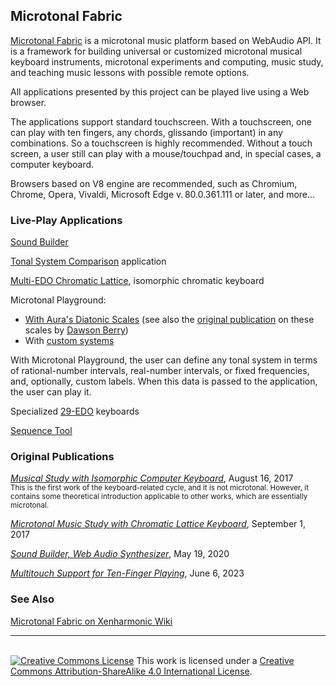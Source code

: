 ﻿## Microtonal Fabric

[Microtonal Fabric](https://SAKryukov.github.io/microtonal-fabric) is a microtonal music platform based on WebAudio API. It is a framework for building universal or customized microtonal musical keyboard instruments, microtonal experiments and computing, music study, and teaching music lessons with possible remote options.

All applications presented by this project can be played live using a Web browser.

The applications support standard touchscreen. With a touchscreen, one can play with ten fingers, any chords, glissando (important) in any combinations. So a touchscreen is highly recommended. Without a touch screen, a user still can play with a mouse/touchpad and, in special cases, a computer keyboard.

Browsers based on V8 engine are recommended, such as Chromium, Chrome, Opera, Vivaldi, Microsoft Edge v.&thinsp;80.0.361.111 or later, and more…

### Live-Play Applications

[Sound Builder](https://SAKryukov.github.io/microtonal-fabric/code/SoundBuilder)

[Tonal System Comparison](https://SAKryukov.github.io/microtonal-fabric/code/tone-system-comparison) application

[Multi-EDO Chromatic Lattice](https://SAKryukov.github.io/microtonal-fabric/code/Multi-EDO/index.html), isomorphic chromatic keyboard

Microtonal Playground:

- [With Aura's Diatonic Scales](https://SAKryukov.github.io/microtonal-fabric/code/playground) (see also the [original publication](https://en.xen.wiki/w/User:Aura/Aura's_Diatonic_Scales) on these scales by [Dawson Berry](https://en.xen.wiki/w/Dawson_Berry))
- With [custom systems](https://SAKryukov.github.io/microtonal-fabric/code/playground/custom)

With Microtonal Playground, the user can define any tonal system in terms of rational-number intervals, real-number intervals, or fixed frequencies, and, optionally, custom labels. When this data is passed to the application, the user can play it.

Specialized [29-EDO](https://SAKryukov.github.io/microtonal-fabric/code/29-EDO) keyboards

[Sequence Tool](https://SAKryukov.github.io/microtonal-fabric/code/sequence-tool)

### Original Publications

_[Musical Study with Isomorphic Computer Keyboard](https://www.codeproject.com/Articles/1201737/Musical-Study-with-Isomorphic-Computer-Keyboard)_, August 16, 2017<br/><small>This is the first work of the keyboard-related cycle, and it is not microtonal. However, it contains some theoretical introduction applicable to other works, which are essentially microtonal.</small>

_[Microtonal Music Study with Chromatic Lattice Keyboard](https://www.codeproject.com/Articles/1204180/Microtonal-Music-Study-Chromatic-Lattice-Keyboard)_, September 1, 2017

_[Sound Builder, Web Audio Synthesizer](https://www.codeproject.com/Articles/5268512/Sound-Builder)_, May 19, 2020

_[Multitouch Support for Ten-Finger Playing](https://www.codeproject.com/Articles/5362252/Multitouch-Support)_, June 6, 2023


### See Also

[Microtonal Fabric on Xenharmonic Wiki](https://en.xen.wiki/w/Sergey_A_Kryukov#Microtonal_Fabric)

------

<br/><a rel="license" href="http://creativecommons.org/licenses/by-sa/4.0/"><img alt="Creative Commons License" style="border-width:0" src="https://i.creativecommons.org/l/by-sa/4.0/88x31.png" /></a>
This work is licensed under a <a rel="license" href="http://creativecommons.org/licenses/by-sa/4.0/">Creative Commons Attribution-ShareAlike 4.0 International License</a>.
